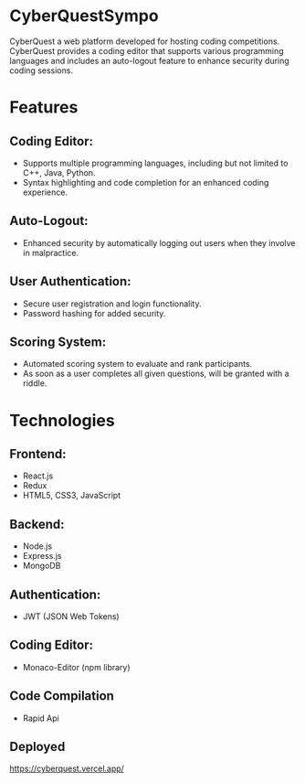 # CyberQuestSympo
CyberQuest a web platform developed for hosting coding competitions. CyberQuest provides a coding editor that supports various programming languages and includes an auto-logout feature to enhance security during coding sessions.

# Features
## Coding Editor:

- Supports multiple programming languages, including but not limited to C++, Java, Python.
- Syntax highlighting and code completion for an enhanced coding experience.
## Auto-Logout:

- Enhanced security by automatically logging out users when they involve in malpractice.
## User Authentication:

- Secure user registration and login functionality.
- Password hashing for added security.
## Scoring System:

- Automated scoring system to evaluate and rank participants.
- As soon as a user completes all given questions, will be granted with a riddle. 

# Technologies
## Frontend:

- React.js
- Redux 
- HTML5, CSS3, JavaScript
## Backend:

- Node.js
- Express.js
- MongoDB 
## Authentication:

- JWT (JSON Web Tokens)
## Coding Editor:
- Monaco-Editor (npm library)

## Code Compilation
- Rapid Api 

## Deployed 
https://cyberquest.vercel.app/
